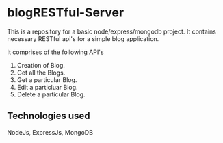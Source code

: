 # blogRESTful-Server

This is a repository for a basic node/express/mongodb project.
It contains necessary RESTful api's for a simple blog application.

It comprises of the following API's

1.	Creation of Blog.
2.	Get all the Blogs.
3.	Get a particular Blog.
4.	Edit a particluar Blog.
5.	Delete a particular Blog.


## Technologies used
NodeJs, ExpressJs, MongoDB
